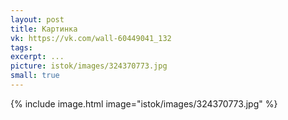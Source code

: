```yaml
---
layout: post
title: Картинка
vk: https://vk.com/wall-60449041_132
tags: 
excerpt: ...
picture: istok/images/324370773.jpg
small: true
---
```

{% include image.html image="istok/images/324370773.jpg" %}